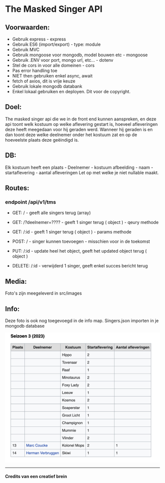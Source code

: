 # The Masked Singer API

## Voorwaarden:

- Gebruik express - express
- Gebruik ES6 (import/export) - type: module
- Gebruik MVC
- Gebruik mongoose voor mongodb, model bouwen etc - mongoose
- Gebruik .ENV voor port, mongo url, etc... - dotenv
- Stel de cors in voor alle domeinen - cors
- Pas error handling toe
- NIET then gebruiken enkel async, await
- fetch of axios, dit is vrije keuze
- Gebruik lokale mongodb databank
- Enkel lokaal gebruiken en deployen. Dit voor de copyright.

## Doel:

The masked singer api die we in de front end kunnen aanspreken, en deze api toont welk kostuum op welke aflevering gestart is, hoeveel afleveringen deze heeft meegedaan voor hij geraden werd.
Wanneer hij geraden is en dan toont deze welke deelnemer onder het kostuum zat en op de hoeveelste plaats deze geëindigd is.

## DB:

Elk kostuum heeft een plaats - Deelnemer - kostuum afbeelding - naam - startaflevering - aantal afleveringen
Let op met welke je niet nullable maakt.

## Routes:

### endpoint /api/v1/tms

- GET: / - geeft alle singers terug (array)

- GET: /?deelnemer=???? - geeft 1 singer terug ( object ) - qeury methode

- GET: /:id - geeft 1 singer terug ( object ) - params methode

- POST: / - singer kunnen toevoegen - misschien voor in de toekomst

- PUT: /:id - update heel het object, geeft het updated object terug ( object )

- DELETE: /:id - verwijderd 1 singer, geeft enkel succes bericht terug

## Media:

Foto's zijn meegeleverd in src/images

## Info:

Deze foto is ook nog toegevoegd in de info map.
Singers.json importen in je mongodb database

![Info](/info/TMS%20info.jpg 'info')

---

#### **Credits van een creatief brein**
